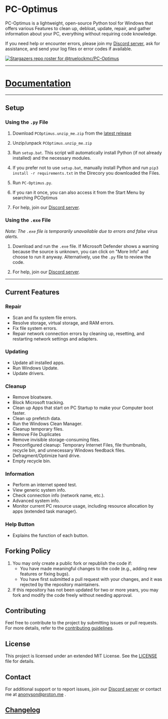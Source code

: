# PC-Optimus

PC-Optimus is a lightweight, open-source Python tool for Windows that offers various Features to clean up, debloat, update, repair, and gather information about your PC, everything without requiring code knowledge. 

If you need help or encounter errors, please join my [Discord server](https://discord.gg/36bPs8cQ5B), ask for assistance, and send your log files or error codes if available.

[![Stargazers repo roster for @truelockmc/PC-Optimus](https://reporoster.com/stars/dark/truelockmc/PC-Optimus)](https://github.com/truelockmc/PC-Optimus/stargazers)

----------------------------------------------------------------------------------------------------------------------------------------------------------------------------------------------------------------------------------------------------------------------------------------------------------------------------------------------------------------------------------------------------------------------------------------------------------------------------------------------------------------------------------------------------------------------------------------------------------------------------------------------------------------------------------------------------------------

# [Documentation](https://github.com/truelockmc/PC-Optimus/tree/main/Documentation)

----------------------------------------------------------------------------------------------------------------------------------------------------------------------------------------------------------------------------------------------------------------------------------------------------------------------------------------------------------------------------------------------------------------------------------------------------------------------------------------------------------------------------------------------------------------------------------------------------------------------------------------------------------------------------------------------------------------

## Setup

### Using the `.py` File

1. Download `PCOptimus.unzip_me.zip` from the [latest release](https://github.com/truelockmc/PC-Optimus/releases)

2. Unzip/unpack `PCOptimus.unzip_me.zip`

3. Run `setup.bat`. This script will automatically install Python (if not already installed) and the necessary modules.

4. If you prefer not to use `setup.bat`, manually install Python and run `pip3 install -r requirements.txt` in the Direcory you downloaded the Files.

5. Run `PC-Optimus.py`.

5. If you ran it once, you can also access it from the Start Menu by searching PCOptimus

6. For help, join our [Discord server](https://discord.gg/36bPs8cQ5B).

### Using the `.exe` File

*Note: The `.exe` file is temporarily unavailable due to errors and false virus alerts.*

1. Download and run the `.exe` file. If Microsoft Defender shows a warning because the source is unknown, you can click on "More Info" and choose to run it anyway. Alternatively, use the `.py` file to review the code.

2. For help, join our [Discord server](https://discord.gg/36bPs8cQ5B).

----------------------------------------------------------------------------------------------------------------------------------------------------------------------------------------------------------------------------------------------------------------------------------------------------------------------------------------------------------------------------------------------------------------------------------------------------------------------------------------------------------------------------------------------------------------------------------------------------------------------------------------------------------------------------------------------------------------

## Current Features

### Repair
- Scan and fix system file errors.
- Resolve storage, virtual storage, and RAM errors.
- Fix file system errors.
- Repair network connection errors by cleaning up, resetting, and restarting network settings and adapters.

### Updating
- Update all installed apps.
- Run Windows Update.
- Update drivers.

### Cleanup
- Remove bloatware.
- Block Microsoft tracking.
- Clean up Apps that start on PC Startup to make your Computer boot faster.
- Clean up prefetch data.
- Run the Windows Clean Manager.
- Cleanup temporary files.
- Remove File Duplicates
- Remove invisible storage-consuming files.
- Preconfigured cleanup: Temporary Internet Files, file thumbnails, recycle bin, and unnecessary Windows feedback files.
- Defragment/Optimize hard drive.
- Empty recycle bin.

### Information
- Perform an internet speed test.
- View generic system info.
- Check connection info (network name, etc.).
- Advanced system info.
- Monitor current PC resource usage, including resource allocation by apps (extended task manager).

### Help Button
- Explains the function of each button.

## Forking Policy

1. You may only create a public fork or republish the code if:
    - You have made meaningful changes to the code (e.g., adding new features or fixing bugs).
    - You have first submitted a pull request with your changes, and it was rejected by the repository maintainers.
2. If this repository has not been updated for two or more years, you may fork and modify the code freely without needing approval.

## Contributing

Feel free to contribute to the project by submitting issues or pull requests. For more details, refer to the [contributing guidelines](CONTRIBUTING.md).

## License

This project is licensed under an extended MIT License. See the [LICENSE](https://github.com/truelockmc/PC-Optimus/blob/main/LICENSE.txt) file for details.

## Contact

For additional support or to report issues, join our [Discord server](https://discord.gg/36bPs8cQ5B) or contact me at anonyson@proton.me .

## [Changelog](https://github.com/truelockmc/PC-Optimus/commits/main/)

